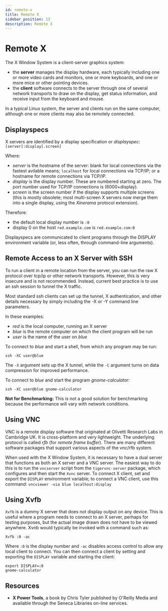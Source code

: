 ```yaml
---
id: remote-x
title: Remote X
sidebar_position: 13
description: Remote X
---
```


# Remote X

The X Window System is a client-server graphics system:

- the **server** manages the display hardware, each typically including one or more video cards and monitors, one or more keyboards, and one or more mice or other pointing devices.
- the **client** software connects to the server through one of several network transports to draw on the display, get status information, and receive input from the keyboard and mouse.

In a typical Linux system, the server and clients run on the same computer, although one or more clients may also be remotely connected.

## Displayspecs

X servers are identified by a display specification or _displayspec_: `[server]:display[.screen]`

Where:

- _server_ is the hostname of the server: blank for local connections via the fastest avilable means; `localhost` for local connections via TCP/IP; or a hostname for remote connections via TCP/IP.
- _display_ is the display number. These are numbered starting at zero. The port number used for TCP/IP connections is (6000+display).
- _screen_ is the screen number if the display supports multiple screens (this is mostly obsolete; most multi-screen X servers now merge them into a single display, using the _Xinerama_ protocol extension).

Therefore:

- the default local display number is `:0`
- display 0 on the host `red.example.com` is `red.example.com:0`

Displayspecs are communicated to client programs through the DISPLAY environment variable (or, less often, through command-line arguments).

## Remote Access to an X Server with SSH

To run a client in a remote location from the server, you can run the raw X protocol over tcp/ip or other network transports. However, this is very insecure and is not recommended. Instead, current best practice is to use an ssh session to tunnel the X traffic.

Most standard ssh clients can set up the tunnel, X authentication, and other details necessary by simply including the -X or -Y command line parameters.

In these examples:

- _red_ is the local computer, running an X server
- _blue_ is the remote computer on which the client program will be run
- _user_ is the name of the user on _blue_

To connect to _blue_ and start a shell, from which any program may be run:

```assembly
ssh -XC user@blue
```

The `-X` argument sets up the X tunnel, while the `-C` argument turns on data compression for improved performance.

To connect to _blue_ and start the program _gnome-calculator_:

```assembly
ssh -XC user@blue gnome-calculator
```

**Not for Benchmarking:** This is not a good solution for benchmarking because the performance will vary with network conditions.

## Using VNC

VNC is a remote display software that originated at Olivetti Research Labs in Cambridge UK. It is cross-platform and very lightweight. The underlying protocol is called _rfb_ (for _remote frame buffer_). There are many different software packages that support various aspects of the vnc/rfb system.

When used with the X Window System, it is necessary to have a dual server that functions as both an X server and a VNC server. The easiest way to do this is to run the `vncserver` script from the `tigervnc-server` package, which configures and then start the `Xvnc` server. To connect X client, set and export the `DISPLAY` environment variable; to connect a VNC client, use this command: `vncviewer -via blue localhost:display`

## Using Xvfb

`Xvfb` is a dummy X server that does not display output on any device. This is useful where a program needs to connect to an X server, perhaps for testing purposes, but the actual image drawn does not have to be viewed anywhere. Xvnb would typically be invoked with a command such as:

```assembly
Xvfb :0 -ac
```

Where `:0` is the display number and `-ac` disables access control to allow any local client to connect. You can then connect a client by setting and exporting the `DISPLAY` variable and starting the client:

```assembly
export DISPLAY=:0
gnome-calculator
```

## Resources

- **X Power Tools**, a book by Chris Tyler published by O'Reilly Media and available through the Seneca Libraries on-line services.
